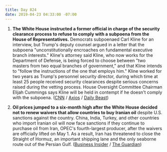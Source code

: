 ```yaml
---
title: Day 824
date: 2019-04-23 04:33:00 -07:00
---
```


1. **The White House instructed a former official in charge of the security clearance process to refuse to comply with a subpoena from the House of Representatives.** Democrats subpoenaed Carl Kline for an interview, but Trump's deputy counsel argued in a letter that the subpoena "unconstitutionally encroaches on fundamental executive branch interests." Kline's attorney said Kline, who now works for the Department of Defense, is being forced to choose between "two masters from two equal branches of government," and that Kline intends to "follow the instructions of the one that employs him." Kline worked for two years as Trump's personnel security director, during which time at least 25 people received security clearances despite serious concerns raised during the vetting process. House Oversight Committee Chairman Elijah Cummings says Kline will be held in contempt if he doesn't comply with the subpoena. ([CNN](https://www.cnn.com/2019/04/22/politics/carl-kline-subpoena/index.html) / [Axios](https://www.axios.com/white-house-security-clearance-probe-testimony-150e1173-3dad-405e-b79b-5939f1c25069.html) / [Daily Beast](https://www.thedailybeast.com/trump-administration-orders-official-not-to-comply-with-dem-subpoena-over-security-clearances))

2. **Oil prices jumped to a six-month high after the White House decided not to renew waivers that allow countries to buy Iranian oil** despite U.S. sanctions against the country. China, India, Turkey, and other countries who import Iranian oil will now face sanctions if they continue to purchase oil from Iran, OPEC's fourth-largest producer, after the waivers are officially lifted on May 1. As a result, Iran has threatened to close the Straight of Hormuz, an important shipping lane and the only seaborne route out of the Persian Gulf. ([Business Insider](https://www.businessinsider.com/oil-prices-trump-tightens-squeeze-on-iran-2019-4) / [The Guardian](https://www.theguardian.com/world/2019/apr/23/us-toughens-stance-on-iran-ending-exemptions-from-oil-sanctions))